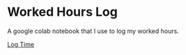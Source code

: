# Worked Hours Log

A google colab notebook that I use to log my worked hours.

[Log Time](https://colab.research.google.com/drive/132_J_P7fmXh8DIOftdOy6mg4JctZQVCc#scrollTo=P-GvqlOC2EHQ)

